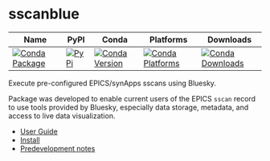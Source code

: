# sscanblue

| Name | PyPI | Conda | Platforms | Downloads |
| --- | --- | --- | --- | --- |
| [![Conda Package](https://img.shields.io/badge/package-sscanblue-green.svg)](https://anaconda.org/conda-forge/sscanblue) | [![PyPi](https://img.shields.io/pypi/v/sscanblue.svg)](https://pypi.python.org/pypi/sscanblue) | [![Conda Version](https://img.shields.io/conda/vn/conda-forge/sscanblue.svg)](https://anaconda.org/conda-forge/sscanblue) | [![Conda Platforms](https://img.shields.io/conda/pn/conda-forge/sscanblue.svg)](https://anaconda.org/conda-forge/sscanblue) | [![Conda Downloads](https://img.shields.io/conda/dn/conda-forge/sscanblue.svg)](https://anaconda.org/conda-forge/sscanblue) |

Execute pre-configured EPICS/synApps sscans using Bluesky.

Package was developed to enable current users of the EPICS `sscan` record to use
tools provided by Bluesky, especially data storage, metadata, and access to live
data visualization.

- [User Guide](./docs/guide.md)
- [Install](./docs/install.md)
- [Predevelopment notes](./docs/notes.md)
